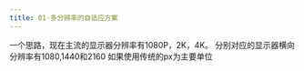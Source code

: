 ```yaml
---
title: 01-多分辨率的自适应方案
---
```

一个思路，现在主流的显示器分辨率有1080P，2K，4K。
分别对应的显示器横向分辨率有1080,1440和2160
如果使用传统的px为主要单位